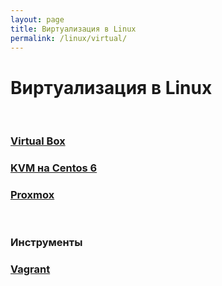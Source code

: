 ```yaml
---
layout: page
title: Виртуализация в Linux
permalink: /linux/virtual/
---
```



# Виртуализация в Linux

<br/>

### [Virtual Box](/linux/virtual/virtualbox/)

### [KVM на Centos 6](/linux/virtual/kvm/)

### [Proxmox](http://odba.ru/showthread.php?t=351)


<br/>

### Инструменты

### [Vagrant](/linux/virtual/vagrant/)
